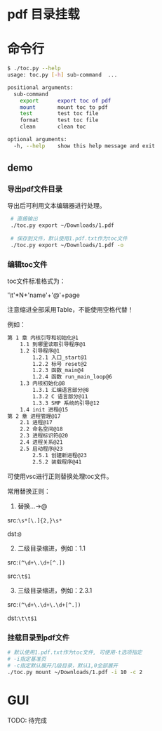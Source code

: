 # pdf 目录挂载

# 命令行

```bash
$ ./toc.py --help
usage: toc.py [-h] sub-command  ...

positional arguments:
  sub-command 
    export      export toc of pdf
    mount       mount toc to pdf
    test        test toc file
    format      test toc file
    clean       clean toc

optional arguments:
  -h, --help    show this help message and exit

```

## demo

### 导出pdf文件目录

导出后可利用文本编辑器进行处理。

```bash
 # 直接输出
 ./toc.py export ~/Downloads/1.pdf
 
 # 保存到文件，默认使用1.pdf.txt作为toc文件
 ./toc.py export ~/Downloads/1.pdf -o

```

### 编辑toc文件

toc文件标准格式为：

'\t'*N+'name'+'@'+page

注意缩进全部采用Table，不能使用空格代替！

例如：

```bash
第 1 章 内核引导和初始化@1
	1.1 到哪里读取引导程序@1
	1.2 引导程序@1
		1.2.1 入口_start@1
		1.2.2 标号 reset@2
		1.2.3 函数_main@4
		1.2.4 函数 run_main_loop@6
	1.3 内核初始化@8
		1.3.1 汇编语言部分@8
		1.3.2 C 语言部分@11
		1.3.3 SMP 系统的引导@12
	1.4 init 进程@15
第 2 章 进程管理@17
	2.1 进程@17
	2.2 命名空间@18
	2.3 进程标识符@20
	2.4 进程关系@21
	2.5 启动程序@23
		2.5.1 创建新进程@23
		2.5.2 装载程序@41

```

可使用vsc进行正则替换处理toc文件。

常用替换正则：

1. 替换...->@

src:`\s*[\.]{2,}\s*`

dst:`@`


2. 二级目录缩进，例如：1.1

src:`(^\d+\.\d+[^.])`

src:`\t$1`

3. 三级目录缩进，例如：2.3.1

src:`(^\d+\.\d+\.\d+[^.])`

dst:`\t\t$1`


### 挂载目录到pdf文件

```bash
# 默认使用1.pdf.txt作为toc文件, 可使用-t选项指定
# -i指定基准页
# -c指定默认展开几级目录，默认1,0全部展开
./toc.py mount ~/Downloads/1.pdf -i 10 -c 2

```

# GUI

TODO: 待完成